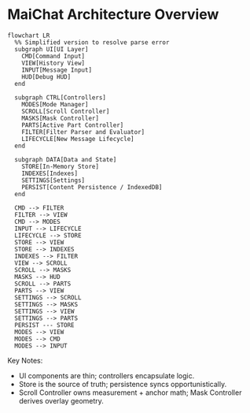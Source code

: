 # MaiChat Architecture Overview

```mermaid
flowchart LR
  %% Simplified version to resolve parse error
  subgraph UI[UI Layer]
    CMD[Command Input]
    VIEW[History View]
    INPUT[Message Input]
    HUD[Debug HUD]
  end

  subgraph CTRL[Controllers]
    MODES[Mode Manager]
    SCROLL[Scroll Controller]
    MASKS[Mask Controller]
    PARTS[Active Part Controller]
    FILTER[Filter Parser and Evaluator]
    LIFECYCLE[New Message Lifecycle]
  end

  subgraph DATA[Data and State]
    STORE[In-Memory Store]
    INDEXES[Indexes]
    SETTINGS[Settings]
    PERSIST[Content Persistence / IndexedDB]
  end

  CMD --> FILTER
  FILTER --> VIEW
  CMD --> MODES
  INPUT --> LIFECYCLE
  LIFECYCLE --> STORE
  STORE --> VIEW
  STORE --> INDEXES
  INDEXES --> FILTER
  VIEW --> SCROLL
  SCROLL --> MASKS
  MASKS --> HUD
  SCROLL --> PARTS
  PARTS --> VIEW
  SETTINGS --> SCROLL
  SETTINGS --> MASKS
  SETTINGS --> VIEW
  SETTINGS --> PARTS
  PERSIST --- STORE
  MODES --> VIEW
  MODES --> CMD
  MODES --> INPUT
```

Key Notes:
- UI components are thin; controllers encapsulate logic.
- Store is the source of truth; persistence syncs opportunistically.
- Scroll Controller owns measurement + anchor math; Mask Controller derives overlay geometry.
